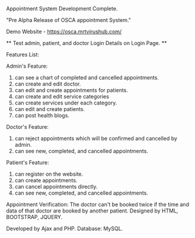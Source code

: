Appointment System Development Complete.

"Pre Alpha Release of OSCA appointment System."

Demo Website - https://osca.mrtvirushub.com/

** Test admin, patient, and doctor Login Details on Login Page. **

Features List:

Admin's Feature:
1. can see a chart of completed and cancelled appointments.
2. can create and edit doctor.
3. can edit and create appointments for patients.
4. can create and edit service categories
5. can create services under each category.
6. can edit and create patients.
7. can post health blogs.

Doctor's Feature:
1. can reject appointments which will be confirmed
and cancelled by admin.
2. can see new, completed, and cancelled appointments.

Patient's Feature:
1. can register on the website.
2. can create appointments.
3. can cancel appointments directly.
4. can see new, completed, and cancelled appointments.

Appointment Verification:
The doctor can't be booked twice if the time and data of that doctor are booked by another patient.
Designed by HTML, BOOTSTRAP, JQUERY.

Developed by Ajax and PHP.
Database: MySQL.
